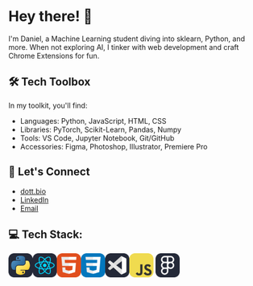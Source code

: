 
# Hey there! 👋

I'm Daniel, a Machine Learning student diving into sklearn, Python, and more. When not exploring AI, I tinker with web development and craft Chrome Extensions for fun.


## 🛠️ Tech Toolbox

In my toolkit, you'll find:

- Languages: Python, JavaScript, HTML, CSS
- Libraries: PyTorch, Scikit-Learn, Pandas, Numpy 
- Tools: VS Code, Jupyter Notebook, Git/GitHub
- Accessories: Figma, Photoshop, Illustrator, Premiere Pro

## 💬 Let's Connect
- [dott.bio](https://dott.bio/daniel)
- [LinkedIn](https://www.linkedin.com/in/daniel-palmqvist-soderman-18978414b/)
- [Email](mailto:daniel.soderman1997@gmail.com)


## 💻 Tech Stack:


 <img src="https://github.com/tandpfun/skill-icons/blob/main/icons/Python-Dark.svg" width="48"><img src="https://github.com/tandpfun/skill-icons/blob/main/icons/React-Dark.svg" width="48"><img src="https://github.com/tandpfun/skill-icons/blob/main/icons/HTML.svg" width="48"><img src="https://github.com/tandpfun/skill-icons/blob/main/icons/CSS.svg" width="48"><img src="https://github.com/tandpfun/skill-icons/blob/main/icons/VSCode-Dark.svg" width="48"><img src="https://github.com/tandpfun/skill-icons/blob/main/icons/JavaScript.svg" width="48">  <img src="https://github.com/tandpfun/skill-icons/blob/main/icons/Figma-Dark.svg" width="48">
 





<!-- Proudly created with GPRM ( https://gprm.itsvg.in ) -->
